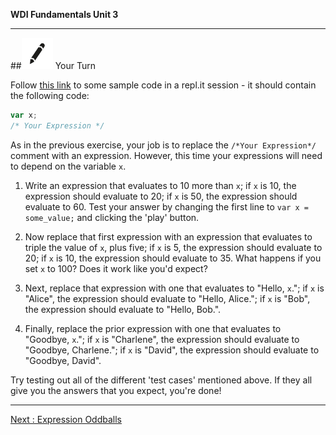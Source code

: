 **WDI Fundamentals Unit 3**

---

##![Your Turn](../assets/exercise.png) Your Turn

Follow [this link](http://repl.it/9gI) to some sample code in a repl.it session - it should contain the following code:

```javascript
var x;
/* Your Expression */
```

As in the previous exercise, your job is to replace the `/*Your Expression*/` comment with an expression. However, this time your expressions will need to depend on the variable `x`.

1. Write an expression that evaluates to 10 more than `x`; if `x` is 10, the expression should evaluate to 20; if `x` is 50, the expression should evaluate to 60. Test your answer by changing the first line to `var x = some_value;` and clicking the 'play' button.

2. Now replace that first expression with an expression that evaluates to triple the value of `x`, plus five; if `x` is 5, the expression should evaluate to 20; if `x` is 10, the expression should evaluate to 35. What happens if you set `x` to 100? Does it work like you'd expect?

3. Next, replace that expression with one that evaluates to "Hello, `x`."; if `x` is "Alice", the expression should evaluate to "Hello, Alice."; if `x` is "Bob", the expression should evaluate to "Hello, Bob.".

4. Finally, replace the prior expression with one that evaluates to "Goodbye, `x`."; if `x` is "Charlene", the expression should evaluate to "Goodbye, Charlene."; if `x` is "David", the expression should evaluate to "Goodbye, David".

Try testing out all of the different 'test cases' mentioned above. If they all give you the answers that you expect, you're done!

---
[Next : Expression Oddballs](08_lesson.md)